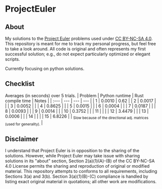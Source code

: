 # ProjectEuler

## About

My solutions to the [Project Euler](https://projecteuler.net/) problems used under [CC BY-NC-SA 4.0](https://creativecommons.org/licenses/by-nc-sa/4.0/). This repository is meant for me to track my personal progress, but feel free to take a look around. All code is original and often represents my first successful solution; e.g., do not expect particularly optimized or elegant scripts.

Currently focusing on python solutions.

## Checklist

Averages (in seconds) over 5 trials.
| Problem | Python runtime | Rust compile time | Notes |
| :--- | --- | --- | --- |
| 1 | 0.0010 | 0.62 |
| 2 | 0.0017 | |
| 3 | 0.0052 | |
| 4 | 0.8625 | |
| 5 | 0.0015 | |
| 6 | 0.0004 | |
| 7 | 0.0187 | |
| 8 | 0.0093 | |
| 9 | 0.0014 | |
| 10 | 0.3752 | |
| 11 | | |
| 12 | 3.4479 | |
| 13 | 0.0006 | |
| 14 | | |
| 15 | 6.8226 | | <sub> Slow because of the directional adj. matrices (used for generality). </sub> |


## Disclaimer

I understand that Project Euler is in opposition to the sharing of the solutions. However, while Project Euler may take issue with sharing solutions in its "about" section, Section 2(a)(1)(A)-(B) of the CC BY-NC-SA 4.0 License permits the sharing and reproduction of original or modified material. This repository attempts to conforms to all requirements, including Sections 3(a) and 3(b). Section 3(a)(1)(B)-(C) compliance is handled by listing exact original material in quotations; all other work are modifications.
